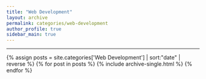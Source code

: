```yaml
---
title: "Web Development"
layout: archive
permalink: categories/web-development
author_profile: true
sidebar_main: true
---
```


<!-- 공백이 포함되어 있는 카테고리 이름의 경우 site.categories.['a b c'] 이런식으로! -->

***

{% assign posts = site.categories['Web Development'] | sort:"date" | reverse %}
{% for post in posts %}
  {% include archive-single.html %}
{% endfor %}


